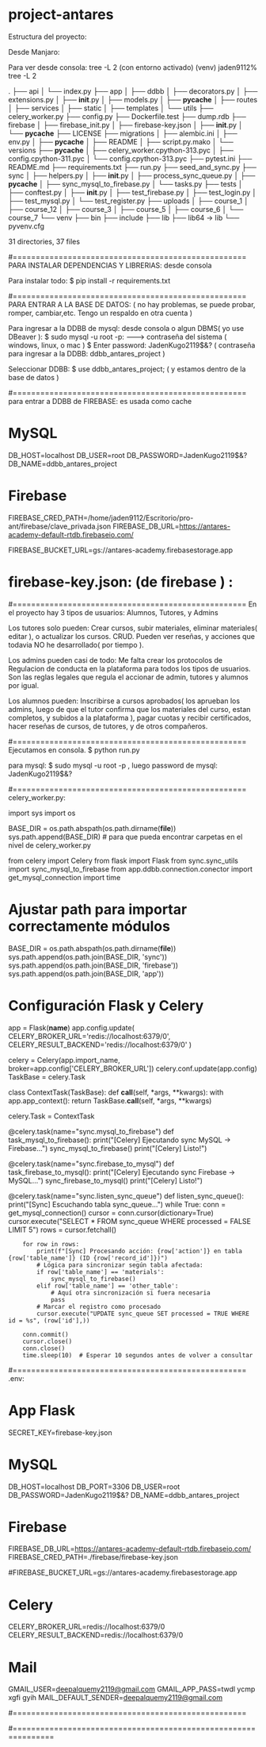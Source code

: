 # project-antares

Estructura del proyecto:

Desde Manjaro: 

Para ver desde consola: tree -L 2 (con entorno activado)
(venv) jaden9112% tree -L 2

.
├── api
│   └── index.py
├── app
│   ├── ddbb
│   ├── decorators.py
│   ├── extensions.py
│   ├── __init__.py
│   ├── models.py
│   ├── __pycache__
│   ├── routes
│   ├── services
│   ├── static
│   ├── templates
│   └── utils
├── celery_worker.py
├── config.py
├── Dockerfile.test
├── dump.rdb
├── firebase
│   ├── firebase_init.py
│   ├── firebase-key.json
│   ├── __init__.py
│   └── __pycache__
├── LICENSE
├── migrations
│   ├── alembic.ini
│   ├── env.py
│   ├── __pycache__
│   ├── README
│   ├── script.py.mako
│   └── versions
├── __pycache__
│   ├── celery_worker.cpython-313.pyc
│   ├── config.cpython-311.pyc
│   └── config.cpython-313.pyc
├── pytest.ini
├── README.md
├── requirements.txt
├── run.py
├── seed_and_sync.py
├── sync
│   ├── helpers.py
│   ├── __init__.py
│   ├── process_sync_queue.py
│   ├── __pycache__
│   ├── sync_mysql_to_firebase.py
│   └── tasks.py
├── tests
│   ├── conftest.py
│   ├── __init__.py
│   ├── test_firebase.py
│   ├── test_login.py
│   ├── test_mysql.py
│   └── test_register.py
├── uploads
│   ├── course_1
│   ├── course_12
│   ├── course_3
│   ├── course_5
│   ├── course_6
│   └── course_7
└── venv
    ├── bin
    ├── include
    ├── lib
    ├── lib64 -> lib
    └── pyvenv.cfg

31 directories, 37 files

#===================================================
PARA INSTALAR DEPENDENCIAS Y LIBRERIAS: desde consola

Para instalar todo: $ pip install -r requirements.txt

#===================================================
PARA ENTRAR A LA BASE DE DATOS: ( no hay problemas, se puede probar, romper, cambiar,etc. Tengo un respaldo en otra cuenta )

Para ingresar a la DDBB de mysql: 
    desde consola o algun DBMS( yo use DBeaver ): 
        $ sudo mysql -u root -p: ---> contraseña del sistema ( windows, linux, o mac )
        $ Enter password: JadenKugo2119$&? ( contraseña para ingresar a la DDBB: ddbb_antares_project )

Seleccionar DDBB: $ use ddbb_antares_project; ( y estamos dentro de la base de datos )



#===================================================
para entrar a DDBB de FIREBASE: es usada como cache

# MySQL
DB_HOST=localhost
DB_USER=root
DB_PASSWORD=JadenKugo2119$&?
DB_NAME=ddbb_antares_project

# Firebase
FIREBASE_CRED_PATH=/home/jaden9112/Escritorio/pro-ant/firebase/clave_privada.json
FIREBASE_DB_URL=https://antares-academy-default-rtdb.firebaseio.com/


FIREBASE_BUCKET_URL=gs://antares-academy.firebasestorage.app

# firebase-key.json:  (de firebase ) :


#===================================================
En el proyecto hay 3 tipos de usuarios: Alumnos, Tutores, y Admins

Los tutores solo pueden: 
            Crear cursos, subir materiales, eliminar materiales( editar ), o actualizar los cursos. CRUD.
            Pueden ver reseñas, y acciones que todavia NO he desarrollado( por tiempo ).


Los admins pueden casi de todo: 
            Me falta crear los protocolos de Regulacion de conducta en la plataforma para todos los tipos de usuarios.
            Son las reglas legales que regula el accionar de admin, tutores y alumnos por igual.

Los alumnos pueden:
            Inscribirse a cursos aprobados( los aprueban los admins, luego de que el tutor confirma que los materiales
             del curso, estan completos, y subidos a la plataforma ), pagar cuotas y recibir certificados, hacer reseñas
              de cursos, de tutores, y de otros compañeros.



#===================================================
Ejecutamos en consola. $ python run.py

para mysql: $ sudo mysql -u root -p  , luego password de mysql: JadenKugo2119$&?



#===================================================
celery_worker.py: 

import sys
import os

BASE_DIR = os.path.abspath(os.path.dirname(__file__))
sys.path.append(BASE_DIR)  # para que pueda encontrar carpetas en el nivel de celery_worker.py


from celery import Celery
from flask import Flask
from sync.sync_utils import sync_mysql_to_firebase
from app.ddbb.connection.conector import get_mysql_connection
import time


# Ajustar path para importar correctamente módulos
BASE_DIR = os.path.abspath(os.path.dirname(__file__))
sys.path.append(os.path.join(BASE_DIR, 'sync'))
sys.path.append(os.path.join(BASE_DIR, 'firebase'))
sys.path.append(os.path.join(BASE_DIR, 'app'))

# Configuración Flask y Celery
app = Flask(__name__)
app.config.update(
    CELERY_BROKER_URL='redis://localhost:6379/0',
    CELERY_RESULT_BACKEND='redis://localhost:6379/0'
)

celery = Celery(app.import_name, broker=app.config['CELERY_BROKER_URL'])
celery.conf.update(app.config)
TaskBase = celery.Task

class ContextTask(TaskBase):
    def __call__(self, *args, **kwargs):
        with app.app_context():
            return TaskBase.__call__(self, *args, **kwargs)

celery.Task = ContextTask


@celery.task(name="sync.mysql_to_firebase")
def task_mysql_to_firebase():
    print("[Celery] Ejecutando sync MySQL → Firebase...")
    sync_mysql_to_firebase()
    print("[Celery] Listo!")


@celery.task(name="sync.firebase_to_mysql")
def task_firebase_to_mysql():
    print("[Celery] Ejecutando sync Firebase → MySQL...")
    sync_firebase_to_mysql()
    print("[Celery] Listo!")


@celery.task(name="sync.listen_sync_queue")
def listen_sync_queue():
    print("[Sync] Escuchando tabla sync_queue...")
    while True:
        conn = get_mysql_connection()
        cursor = conn.cursor(dictionary=True)
        cursor.execute("SELECT * FROM sync_queue WHERE processed = FALSE LIMIT 5")
        rows = cursor.fetchall()

        for row in rows:
            print(f"[Sync] Procesando acción: {row['action']} en tabla {row['table_name']} (ID {row['record_id']})")
            # Lógica para sincronizar según tabla afectada:
            if row['table_name'] == 'materials':
                sync_mysql_to_firebase()
            elif row['table_name'] == 'other_table':
                # Aquí otra sincronización si fuera necesaria
                pass
            # Marcar el registro como procesado
            cursor.execute("UPDATE sync_queue SET processed = TRUE WHERE id = %s", (row['id'],))

        conn.commit()
        cursor.close()
        conn.close()
        time.sleep(10)  # Esperar 10 segundos antes de volver a consultar



#===================================================
.env:

# App Flask
SECRET_KEY=firebase-key.json

# MySQL
DB_HOST=localhost
DB_PORT=3306
DB_USER=root
DB_PASSWORD=JadenKugo2119$&?
DB_NAME=ddbb_antares_project

# Firebase
FIREBASE_DB_URL=https://antares-academy-default-rtdb.firebaseio.com/
FIREBASE_CRED_PATH=./firebase/firebase-key.json


#FIREBASE_BUCKET_URL=gs://antares-academy.firebasestorage.app


# Celery
CELERY_BROKER_URL=redis://localhost:6379/0
CELERY_RESULT_BACKEND=redis://localhost:6379/0

# Mail
GMAIL_USER=deepalquemy2119@gmail.com
GMAIL_APP_PASS=twdl ycmp xgfi gyih 
MAIL_DEFAULT_SENDER=deepalquemy2119@gmail.com



#===================================================







#===============================================================

